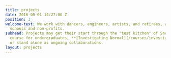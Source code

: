 ```yaml
---
title: projects
date: 2016-05-01 14:27:00 Z
position: 3
welcome-text: We work with dancers, engineers, artists, and retirees, as well as with
  schools and non-profits.
subhead: Projects may get their start through the "test kitchen" of Sara Hendren's
  course for undergraduates, **[Investigating Normal](/courses/investigating-normal/)**,
  or stand alone as ongoing collaborations.
layout: projects
---
```


